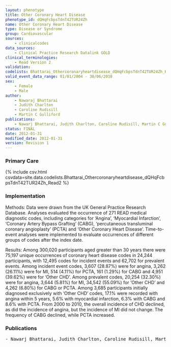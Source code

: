 ```yaml
---
layout: phenotype
title: Other Coronary Heart Disease
phenotype_id: dQHqFcbpsTdnT42TUR24Zh
name: Other Coronary Heart Disease
type: Disease or Syndrome
group: Cardiovascular
sources: 
    - clinicalcodes
data_sources:
    - Clinical Practice Research Datalink GOLD
clinical_terminologies:
    - Read Version 2
validation:
codelists: Bhattarai_Othercoronaryheartdisease_dQHqFcbpsTdnT42TUR24Zh_Read2.csv
valid_event_data_range: 01/01/2004 - 30/06/2010
sex:
    - Female
    - Male
author:
    - Nawaraj Bhattarai
    - Judith Charlton
    - Caroline Rudisill
    - Martin C Gulliford  
publications:
    - Nawarj Bhattarai, Judith Charlton, Caroline Rudisill, Martin C Gulliford, Coding, Recording and Incidence of Different Forms of Coronary Heart Disease in Primary Care. PLoS ONE, 7:1, 2012.
status: FINAL
date: 2012-01-31
modified_date: 2012-01-31
version: Revision 1
---
```


### Primary Care

{% include csv.html csvdata=site.data.codelists.Bhattarai_Othercoronaryheartdisease_dQHqFcbpsTdnT42TUR24Zh_Read2 %}

### Implementation

Methods: Data were drawn from the UK General Practice Research Database. Analyses evaluated the occurrence of 271
READ medical diagnostic codes, including categories for ‘Angina’, ‘Myocardial Infarction’, ‘Coronary Artery Bypass Grafting’
(CABG), ‘percutaneous transluminal coronary angioplasty’ (PCTA) and ‘Other Coronary Heart Disease’. Time-to-event
analyses were implemented to evaluate occurrences of different groups of codes after the index date.

Results: Among 300,020 participants aged greater than 30 years there were 75,197 unique occurrences of coronary heart
disease codes in 24,244 participants, with 12,495 codes for incident events and 62,702 for prevalent events. Among incident
event codes, 3,607 (28.87%) were for angina, 3,262 (26.11%) were for MI, 514 (4.11%) for PCTA, 161 (1.29%) for CABG and
4,951 (39.62%) were for ‘Other CHD’. Among prevalent codes, 20,254 (32.30%) were for angina, 3,644 (5.81%) for MI, 34,542
(55.09%) for ‘Other CHD’ and 4,262 (6.80%) for CABG or PCTA. Among 3,685 participants initially diagnosed exclusively with
‘Other CHD’ codes, 17.1% were recorded with angina within 5 years, 5.6% with myocardial infarction, 6.3% with CABG and
8.6% with PCTA. From 2000 to 2010, the overall incidence of CHD declined, as did the incidence of angina, but the incidence
of MI did not change. The frequency of CABG declined, while PCTA increased.

### Publications

<pre>
- Nawarj Bhattarai, Judith Charlton, Caroline Rudisill, Martin C Gulliford, Coding, Recording and Incidence of Different Forms of Coronary Heart Disease in Primary Care. PLoS ONE, 7:1, 2012.
</pre>
